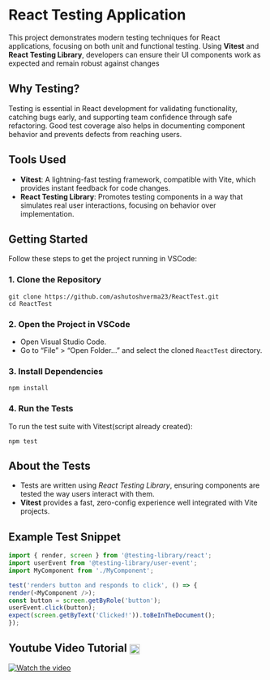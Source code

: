 # React Testing Application
This project demonstrates modern testing techniques for React applications, focusing on both unit and functional testing. Using **Vitest** and **React Testing Library**, developers can ensure their UI components work as expected and remain robust against changes

## Why Testing?
Testing is essential in React development for validating functionality, catching bugs early, and supporting team confidence through safe refactoring. Good test coverage also helps in documenting component behavior and prevents defects from reaching users.

## Tools Used

- **Vitest**: A lightning-fast testing framework, compatible with Vite, which provides instant feedback for code changes.
- **React Testing Library**: Promotes testing components in a way that simulates real user interactions, focusing on behavior over implementation.

## Getting Started

Follow these steps to get the project running in VSCode:

### 1. Clone the Repository

```
git clone https://github.com/ashutoshverma23/ReactTest.git
cd ReactTest
```

### 2. Open the Project in VSCode

- Open Visual Studio Code.
- Go to “File” > “Open Folder…” and select the cloned `ReactTest` directory.

### 3. Install Dependencies
```
npm install
```
### 4. Run the Tests

To run the test suite with Vitest(script already created):
```
npm test
```

## About the Tests

- Tests are written using *React Testing Library*, ensuring components are tested the way users interact with them.
- **Vitest** provides a fast, zero-config experience well integrated with Vite projects.

## Example Test Snippet
```js
import { render, screen } from '@testing-library/react';
import userEvent from '@testing-library/user-event';
import MyComponent from './MyComponent';

test('renders button and responds to click', () => {
render(<MyComponent />);
const button = screen.getByRole('button');
userEvent.click(button);
expect(screen.getByText('Clicked!')).toBeInTheDocument();
});
```
<h2>Youtube Video Tutorial <img src="https://github.com/user-attachments/assets/c2224a32-9c31-4d4c-b4b9-20c5feff6135" alt="Video Icon" width="20" height="20" style="vertical-align: middle; margin-bottom: 0px;" /></h2>

[![Watch the video](https://img.youtube.com/vi/c7D7pR5eVXs/maxresdefault.jpg)](https://youtu.be/c7D7pR5eVXs)

